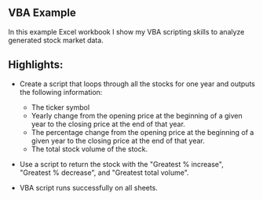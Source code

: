 VBA Example
-------

In this example Excel workbook I show my VBA scripting skills to analyze generated stock market data. 

Highlights:
-------
* Create a script that loops through all the stocks for one year and outputs the following information:
    * The ticker symbol
    * Yearly change from the opening price at the beginning of a given year to the closing price at the end of that year.
    * The percentage change from the opening price at the beginning of a given year to the closing price at the end of that year.
    * The total stock volume of the stock.

    
* Use a script to return the stock with the "Greatest % increase", "Greatest % decrease", and "Greatest total volume".
* VBA script runs successfully on all sheets.
